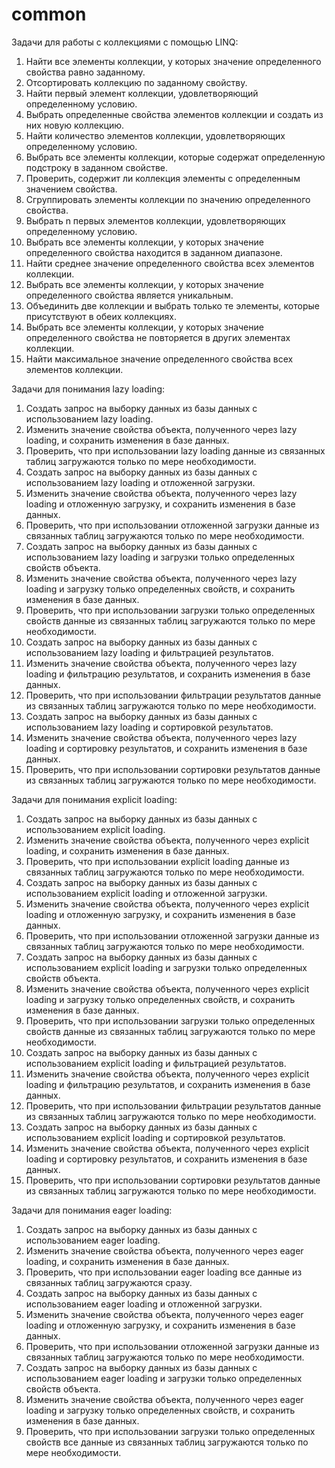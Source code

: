 # common

Задачи для работы с коллекциями с помощью LINQ:
1. Найти все элементы коллекции, у которых значение определенного свойства равно заданному.
2. Отсортировать коллекцию по заданному свойству.
3. Найти первый элемент коллекции, удовлетворяющий определенному условию.
4. Выбрать определенные свойства элементов коллекции и создать из них новую коллекцию.
5. Найти количество элементов коллекции, удовлетворяющих определенному условию.
6. Выбрать все элементы коллекции, которые содержат определенную подстроку в заданном свойстве.
7. Проверить, содержит ли коллекция элементы с определенным значением свойства.
8. Сгруппировать элементы коллекции по значению определенного свойства.
9. Выбрать n первых элементов коллекции, удовлетворяющих определенному условию.
10. Выбрать все элементы коллекции, у которых значение определенного свойства находится в заданном диапазоне.
11. Найти среднее значение определенного свойства всех элементов коллекции.
12. Выбрать все элементы коллекции, у которых значение определенного свойства является уникальным.
13. Объединить две коллекции и выбрать только те элементы, которые присутствуют в обеих коллекциях.
14. Выбрать все элементы коллекции, у которых значение определенного свойства не повторяется в других элементах коллекции.
15. Найти максимальное значение определенного свойства всех элементов коллекции.

Задачи для понимания lazy loading:
1. Создать запрос на выборку данных из базы данных с использованием lazy loading.
2. Изменить значение свойства объекта, полученного через lazy loading, и сохранить изменения в базе данных.
3. Проверить, что при использовании lazy loading данные из связанных таблиц загружаются только по мере необходимости.
4. Создать запрос на выборку данных из базы данных с использованием lazy loading и отложенной загрузки.
5. Изменить значение свойства объекта, полученного через lazy loading и отложенную загрузку, и сохранить изменения в базе данных.
6. Проверить, что при использовании отложенной загрузки данные из связанных таблиц загружаются только по мере необходимости.
7. Создать запрос на выборку данных из базы данных с использованием lazy loading и загрузки только определенных свойств объекта.
8. Изменить значение свойства объекта, полученного через lazy loading и загрузку только определенных свойств, и сохранить изменения в базе данных.
9. Проверить, что при использовании загрузки только определенных свойств данные из связанных таблиц загружаются только по мере необходимости.
10. Создать запрос на выборку данных из базы данных с использованием lazy loading и фильтрацией результатов.
11. Изменить значение свойства объекта, полученного через lazy loading и фильтрацию результатов, и сохранить изменения в базе данных.
12. Проверить, что при использовании фильтрации результатов данные из связанных таблиц загружаются только по мере необходимости.
13. Создать запрос на выборку данных из базы данных с использованием lazy loading и сортировкой результатов.
14. Изменить значение свойства объекта, полученного через lazy loading и сортировку результатов, и сохранить изменения в базе данных.
15. Проверить, что при использовании сортировки результатов данные из связанных таблиц загружаются только по мере необходимости.

Задачи для понимания explicit loading:
1. Создать запрос на выборку данных из базы данных с использованием explicit loading.
2. Изменить значение свойства объекта, полученного через explicit loading, и сохранить изменения в базе данных.
3. Проверить, что при использовании explicit loading данные из связанных таблиц загружаются только по мере необходимости.
4. Создать запрос на выборку данных из базы данных с использованием explicit loading и отложенной загрузки.
5. Изменить значение свойства объекта, полученного через explicit loading и отложенную загрузку, и сохранить изменения в базе данных.
6. Проверить, что при использовании отложенной загрузки данные из связанных таблиц загружаются только по мере необходимости.
7. Создать запрос на выборку данных из базы данных с использованием explicit loading и загрузки только определенных свойств объекта.
8. Изменить значение свойства объекта, полученного через explicit loading и загрузку только определенных свойств, и сохранить изменения в базе данных.
9. Проверить, что при использовании загрузки только определенных свойств данные из связанных таблиц загружаются только по мере необходимости.
10. Создать запрос на выборку данных из базы данных с использованием explicit loading и фильтрацией результатов.
11. Изменить значение свойства объекта, полученного через explicit loading и фильтрацию результатов, и сохранить изменения в базе данных.
12. Проверить, что при использовании фильтрации результатов данные из связанных таблиц загружаются только по мере необходимости.
13. Создать запрос на выборку данных из базы данных с использованием explicit loading и сортировкой результатов.
14. Изменить значение свойства объекта, полученного через explicit loading и сортировку результатов, и сохранить изменения в базе данных.
15. Проверить, что при использовании сортировки результатов данные из связанных таблиц загружаются только по мере необходимости.

Задачи для понимания eager loading:
1. Создать запрос на выборку данных из базы данных с использованием eager loading.
2. Изменить значение свойства объекта, полученного через eager loading, и сохранить изменения в базе данных.
3. Проверить, что при использовании eager loading все данные из связанных таблиц загружаются сразу.
4. Создать запрос на выборку данных из базы данных с использованием eager loading и отложенной загрузки.
5. Изменить значение свойства объекта, полученного через eager loading и отложенную загрузку, и сохранить изменения в базе данных.
6. Проверить, что при использовании отложенной загрузки данные из связанных таблиц загружаются только по мере необходимости.
7. Создать запрос на выборку данных из базы данных с использованием eager loading и загрузки только определенных свойств объекта.
8. Изменить значение свойства объекта, полученного через eager loading и загрузку только определенных свойств, и сохранить изменения в базе данных.
9. Проверить, что при использовании загрузки только определенных свойств все данные из связанных таблиц загружаются только по мере необходимости.

